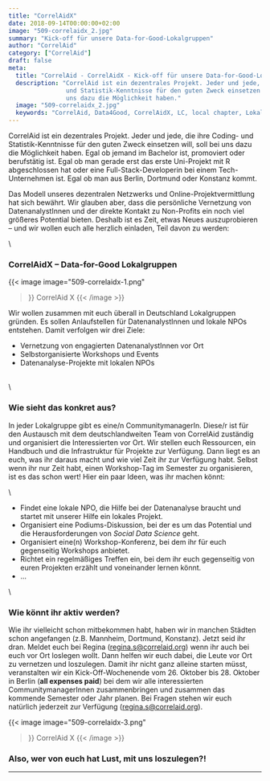 ```yaml
---
title: "CorrelAidX"
date: 2018-09-14T00:00:00+02:00
image: "509-correlaidx_2.jpg"
summary: "Kick-off für unsere Data-for-Good-Lokalgruppen"
author: "CorrelAid"
category: ["CorrelAid"]
draft: false
meta:
  title: "CorrelAid - CorrelAidX - Kick-off für unsere Data-for-Good-Lokalgruppen"
  description: "CorrelAid ist ein dezentrales Projekt. Jeder und jede, die ihre Coding-
                und Statistik-Kenntnisse für den guten Zweck einsetzen will, soll bei
                uns dazu die Möglichkeit haben."
  image: "509-correlaidx_2.jpg"
  keywords: "CorrelAid, Data4Good, CorrelAidX, LC, local chapter, Lokalgruppen"
---
```



CorrelAid ist ein dezentrales Projekt. Jeder und jede, die ihre Coding-
und Statistik-Kenntnisse für den guten Zweck einsetzen will, soll bei
uns dazu die Möglichkeit haben. Egal ob jemand im Bachelor ist,
promoviert oder berufstätig ist. Egal ob man gerade erst das erste
Uni-Projekt mit R abgeschlossen hat oder eine Full-Stack-Developerin bei
einem Tech-Unternehmen ist. Egal ob man aus Berlin, Dortmund oder
Konstanz kommt.

Das Modell unseres dezentralen Netzwerks und Online-Projektvermittlung
hat sich bewährt. Wir glauben aber, dass die persönliche Vernetzung von
DatenanalystInnen und der direkte Kontakt zu Non-Profits ein noch viel
größeres Potential bieten. Deshalb ist es Zeit, etwas Neues
auszuprobieren – und wir wollen euch alle herzlich einladen, Teil davon
zu werden:

\


### **CorrelAidX – Data-for-Good Lokalgruppen**

{{< image 
    image="509-correlaidx-1.png"
>}}
CorrelAid X
{{< /image >}}


Wir wollen zusammen mit euch überall in Deutschland Lokalgruppen
gründen. Es sollen Anlaufstellen für DatenanalystInnen und lokale NPOs
entstehen. Damit verfolgen wir drei Ziele:

-   Vernetzung von engagierten DatenanalystInnen vor Ort
-   Selbstorganisierte Workshops und Events
-   Datenanalyse-Projekte mit lokalen NPOs

\
\


### Wie sieht das konkret aus?

In jeder Lokalgruppe gibt es eine/n CommunitymanagerIn. Diese/r ist für
den Austausch mit dem deutschlandweiten Team von CorrelAid zuständig und
organisiert die Interessierten vor Ort. Wir stellen euch Ressourcen, ein
Handbuch und die Infrastruktur für Projekte zur Verfügung. Dann liegt es
an euch, was ihr daraus macht und wie viel Zeit ihr zur Verfügung habt.
Selbst wenn ihr nur Zeit habt, einen Workshop-Tag im Semester zu
organisieren, ist es das schon wert! Hier ein paar Ideen, was ihr machen
könnt:

\
-   Findet eine lokale NPO, die Hilfe bei der Datenanalyse braucht und
    startet mit unserer Hilfe ein lokales Projekt.
-   Organisiert eine Podiums-Diskussion, bei der es um das Potential und
    die Herausforderungen von *Social Data Science* geht.
-   Organisiert eine(n) Workshop-Konferenz, bei dem ihr für euch
    gegenseitig Workshops anbietet.
-   Richtet ein regelmäßiges Treffen ein, bei dem ihr euch gegenseitig
    von euren Projekten erzählt und voneinander lernen könnt.
-   ...



\
### Wie könnt ihr aktiv werden?

Wie ihr vielleicht schon mitbekommen habt, haben wir in manchen Städten
schon angefangen (z.B. Mannheim, Dortmund, Konstanz). Jetzt seid ihr
dran. Meldet euch bei Regina (regina.s@correlaid.org) wenn ihr auch bei
euch vor Ort loslegen wollt. Dann helfen wir euch dabei, die Leute vor
Ort zu vernetzen und loszulegen. Damit ihr nicht ganz alleine starten
müsst, veranstalten wir ein Kick-Off-Wochenende vom 26. Oktober bis 28.
Oktober in Berlin (**all expenses paid**) bei dem wir alle
interessierten CommunitymanagerInnen zusammenbringen und zusammen das
kommende Semester oder Jahr planen. Bei Fragen stehen wir euch natürlich
jederzeit zur Verfügung (regina.s@correlaid.org).



{{< image 
    image="509-correlaidx-3.png"
>}}
CorrelAid X
{{< /image >}}

### Also, wer von euch hat Lust, mit uns loszulegen?!

------------------------------------------------------------------------


